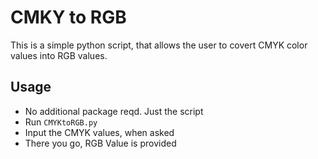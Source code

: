 # CMKY to RGB
This is a simple python script, that allows the user to covert CMYK color values into RGB values.

## Usage

* No additional package reqd. Just the script 
* Run `CMYKtoRGB.py` 
* Input the CMYK values, when asked
* There you go, RGB Value is provided 
